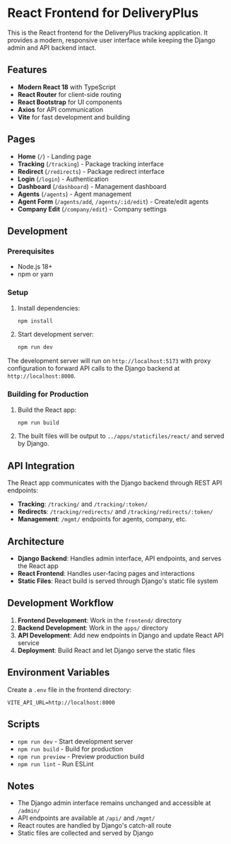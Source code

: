 # React Frontend for DeliveryPlus

This is the React frontend for the DeliveryPlus tracking application. It provides a modern, responsive user interface while keeping the Django admin and API backend intact.

## Features

- **Modern React 18** with TypeScript
- **React Router** for client-side routing
- **React Bootstrap** for UI components
- **Axios** for API communication
- **Vite** for fast development and building

## Pages

- **Home** (`/`) - Landing page
- **Tracking** (`/tracking`) - Package tracking interface
- **Redirect** (`/redirects`) - Package redirect interface
- **Login** (`/login`) - Authentication
- **Dashboard** (`/dashboard`) - Management dashboard
- **Agents** (`/agents`) - Agent management
- **Agent Form** (`/agents/add`, `/agents/:id/edit`) - Create/edit agents
- **Company Edit** (`/company/edit`) - Company settings

## Development

### Prerequisites

- Node.js 18+ 
- npm or yarn

### Setup

1. Install dependencies:
   ```bash
   npm install
   ```

2. Start development server:
   ```bash
   npm run dev
   ```

The development server will run on `http://localhost:5173` with proxy configuration to forward API calls to the Django backend at `http://localhost:8000`.

### Building for Production

1. Build the React app:
   ```bash
   npm run build
   ```

2. The built files will be output to `../apps/staticfiles/react/` and served by Django.

## API Integration

The React app communicates with the Django backend through REST API endpoints:

- **Tracking**: `/tracking/` and `/tracking/:token/`
- **Redirects**: `/tracking/redirects/` and `/tracking/redirects/:token/`
- **Management**: `/mgmt/` endpoints for agents, company, etc.

## Architecture

- **Django Backend**: Handles admin interface, API endpoints, and serves the React app
- **React Frontend**: Handles user-facing pages and interactions
- **Static Files**: React build is served through Django's static file system

## Development Workflow

1. **Frontend Development**: Work in the `frontend/` directory
2. **Backend Development**: Work in the `apps/` directory
3. **API Development**: Add new endpoints in Django and update React API service
4. **Deployment**: Build React and let Django serve the static files

## Environment Variables

Create a `.env` file in the frontend directory:

```env
VITE_API_URL=http://localhost:8000
```

## Scripts

- `npm run dev` - Start development server
- `npm run build` - Build for production
- `npm run preview` - Preview production build
- `npm run lint` - Run ESLint

## Notes

- The Django admin interface remains unchanged and accessible at `/admin/`
- API endpoints are available at `/api/` and `/mgmt/`
- React routes are handled by Django's catch-all route
- Static files are collected and served by Django
